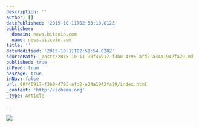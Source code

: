 ```yaml
---
description: ''
author: []
datePublished: '2015-10-11T02:53:10.812Z'
publisher:
  domain: news.bitcoin.com
  name: news.bitcoin.com
title: ''
dateModified: '2015-10-11T02:51:54.028Z'
sourcePath: _posts/2015-10-11-98f46917-f3b0-4795-afd2-a34a1942fa29.md
published: true
inFeed: true
hasPage: true
inNav: false
url: 98f46917-f3b0-4795-afd2-a34a1942fa29/index.html
_context: 'http://schema.org'
_type: Article

---
```

![](https://news.bitcoin.com/wp-content/uploads/2015/10/ob.jpg)